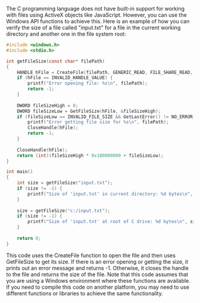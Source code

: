 The C programming language does not have built-in support for working with files using ActiveX objects like JavaScript. However, you can use the Windows API functions to achieve this.
Here is an example of how you can verify the size of a file called "input.txt" for a file in the current working directory and another one in the file system root:
```c
#include <windows.h>
#include <stdio.h>

int getFileSize(const char* filePath)
{
    HANDLE hFile = CreateFile(filePath, GENERIC_READ, FILE_SHARE_READ, NULL, OPEN_EXISTING, 0, NULL);
    if (hFile == INVALID_HANDLE_VALUE) {
        printf("Error opening file: %s\n", filePath);
        return -1;
    }
    
    DWORD fileSizeHigh = 0;
    DWORD fileSizeLow = GetFileSize(hFile, &fileSizeHigh);
    if (fileSizeLow == INVALID_FILE_SIZE && GetLastError() != NO_ERROR) {
        printf("Error getting file size for %s\n", filePath);
        CloseHandle(hFile);
        return -1;
    }
    
    CloseHandle(hFile);
    return (int)(fileSizeHigh * 0x100000000 + fileSizeLow);
}

int main()
{
    int size = getFileSize("input.txt");
    if (size != -1) {
        printf("Size of 'input.txt' in current directory: %d bytes\n", size);
    }
    
    size = getFileSize("c:/input.txt");
    if (size != -1) {
        printf("Size of 'input.txt' at root of C drive: %d bytes\n", size);
    }
    
    return 0;
}
```

This code uses the CreateFile function to open the file and then uses GetFileSize to get its size. If there is an error opening or getting the size, it prints out an error message and returns -1. Otherwise, it closes the handle to the file and returns the size of the file.
Note that this code assumes that you are using a Windows environment where these functions are available. If you need to compile this code on another platform, you may need to use different functions or libraries to achieve the same functionality.
